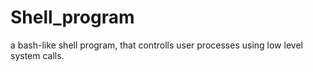 # Shell_program
a bash-like shell program, that controlls user processes using low level system calls.
